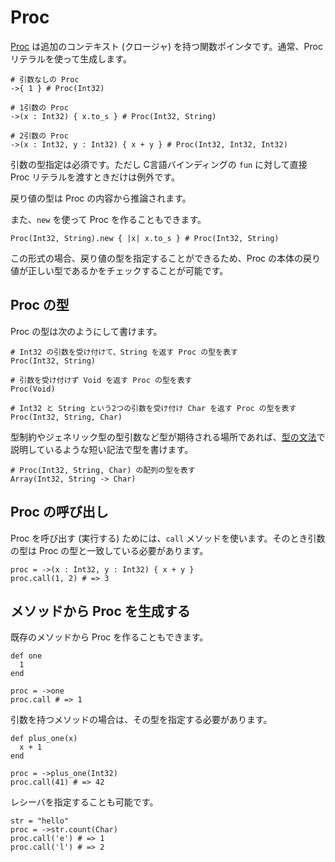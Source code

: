 # Proc

[Proc](https://crystal-lang.org/api/latest/Proc.html) は追加のコンテキスト (クロージャ) を持つ関数ポインタです。通常、Proc リテラルを使って生成します。

```crystal
# 引数なしの Proc
->{ 1 } # Proc(Int32)

# 1引数の Proc
->(x : Int32) { x.to_s } # Proc(Int32, String)

# 2引数の Proc
->(x : Int32, y : Int32) { x + y } # Proc(Int32, Int32, Int32)
```

引数の型指定は必須です。ただし C言語バインディングの `fun` に対して直接 Proc リテラルを渡すときだけは例外です。

戻り値の型は Proc の内容から推論されます。

また、`new` を使って Proc を作ることもできます。

```crystal
Proc(Int32, String).new { |x| x.to_s } # Proc(Int32, String)
```

この形式の場合、戻り値の型を指定することができるため、Proc の本体の戻り値が正しい型であるかをチェックすることが可能です。

## Proc の型

Proc の型は次のようにして書けます。

```crystal
# Int32 の引数を受け付けて、String を返す Proc の型を表す
Proc(Int32, String)

# 引数を受け付けず Void を返す Proc の型を表す
Proc(Void)

# Int32 と String という2つの引数を受け付け Char を返す Proc の型を表す
Proc(Int32, String, Char)
```

型制約やジェネリック型の型引数など型が期待される場所であれば、[型の文法](../type_grammar.md)で説明しているような短い記法で型を書けます。

```crystal
# Proc(Int32, String, Char) の配列の型を表す
Array(Int32, String -> Char)
```

## Proc の呼び出し

Proc を呼び出す (実行する) ためには、`call` メソッドを使います。そのとき引数の型は Proc の型と一致している必要があります。

```crystal
proc = ->(x : Int32, y : Int32) { x + y }
proc.call(1, 2) # => 3
```

## メソッドから Proc を生成する

既存のメソッドから Proc を作ることもできます。

```crystal
def one
  1
end

proc = ->one
proc.call # => 1
```

引数を持つメソッドの場合は、その型を指定する必要があります。

```crystal
def plus_one(x)
  x + 1
end

proc = ->plus_one(Int32)
proc.call(41) # => 42
```

レシーバを指定することも可能です。

```crystal
str = "hello"
proc = ->str.count(Char)
proc.call('e') # => 1
proc.call('l') # => 2
```
